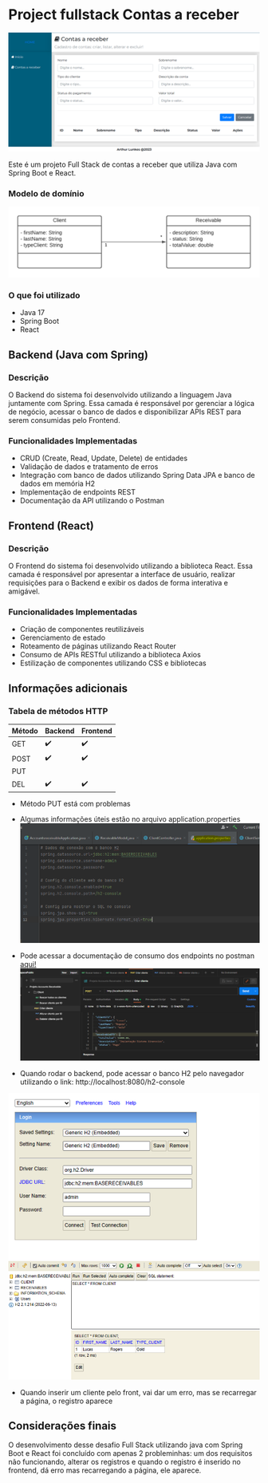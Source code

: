 # Project fullstack Contas a receber

![enter image description here](https://github.com/arthurlunkes/Project_Contas_A_Receber/blob/main/images/frontend.PNG)

Este é um projeto Full Stack de contas a receber que utiliza Java com Spring Boot e React.

### Modelo de domínio

![enter image description here](https://github.com/arthurlunkes/Project_Contas_A_Receber/blob/main/images/diagrama-de-dominio.png)

### O que foi utilizado

-   Java 17
-   Spring Boot 
-   React


## Backend (Java com Spring)

### Descrição

O Backend do sistema foi desenvolvido utilizando a linguagem Java juntamente com Spring. Essa camada é responsável por gerenciar a lógica de negócio, acessar o banco de dados e disponibilizar APIs REST para serem consumidas pelo Frontend.

### Funcionalidades Implementadas

-   CRUD (Create, Read, Update, Delete) de entidades
-   Validação de dados e tratamento de erros
-   Integração com banco de dados utilizando Spring Data JPA e banco de dados em memória H2
-   Implementação de endpoints REST
-   Documentação da API utilizando o Postman

## Frontend (React)

### Descrição

O Frontend do sistema foi desenvolvido utilizando a biblioteca React. Essa camada é responsável por apresentar a interface de usuário, realizar requisições para o Backend e exibir os dados de forma interativa e amigável.

### Funcionalidades Implementadas

-   Criação de componentes reutilizáveis
-   Gerenciamento de estado
-   Roteamento de páginas utilizando React Router
-   Consumo de APIs RESTful utilizando a biblioteca Axios
-   Estilização de componentes utilizando CSS e bibliotecas

## Informações adicionais

### Tabela de métodos HTTP

| Método | Backend | Frontend |
|--|--|--|
| GET | ✔️ | ✔️ |
| POST | ✔️ | ✔️ |
| PUT | |  |
| DEL | ✔️ | ✔️ |


- Método PUT está com problemas
- Algumas informações úteis estão no arquivo application.properties
![enter image description here](https://github.com/arthurlunkes/Project_Contas_A_Receber/blob/main/images/applicationproperties.PNG)
- Pode acessar a documentação de consumo dos endpoints no postman [aqui!](https://www.postman.com/spacecraft-participant-60213181/workspace/workspacepublic/collection/19564710-edf37ea1-0b38-4841-9fa2-c7c13ec859b5?action=share&creator=19564710)
![postman](https://github.com/arthurlunkes/Project_Contas_A_Receber/blob/main/images/postman.PNG)

- Quando rodar o backend, pode acessar o banco H2 pelo navegador utilizando o link: http://localhost:8080/h2-console

![h2](https://github.com/arthurlunkes/Project_Contas_A_Receber/blob/main/images/h2.PNG)
![h2-console](https://github.com/arthurlunkes/Project_Contas_A_Receber/blob/main/images/h2-console.PNG)

- Quando inserir um cliente pelo front, vai dar um erro, mas se recarregar a página, o registro aparece

## Considerações finais

O desenvolvimento desse desafio Full Stack utilizando java com Spring Boot e React foi concluído com apenas 2 probleminhas: um dos requisitos não funcionando, alterar os registros e quando o registro é inserido no frontend, dá erro mas recarregando a página, ele aparece.
